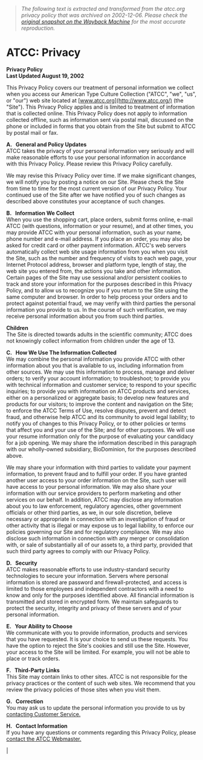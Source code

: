 > *The following text is extracted and transformed from the atcc.org privacy policy that was archived on 2002-12-06. Please check the [original snapshot on the Wayback Machine](https://web.archive.org/web/20021206213720id_/http%3A//www.atcc.org/Privacy.cfm) for the most accurate reproduction.*

# ATCC: Privacy

**Privacy Policy  
Last Updated August 19, 2002**

This Privacy Policy covers our treatment of personal information we collect when you access our American Type Culture Collection ("ATCC", "we", "us", or "our") web site located at [www.atcc.org](http://www.atcc.org/) (the "Site"). This Privacy Policy applies and is limited to treatment of information that is collected online. This Privacy Policy does not apply to information collected offline, such as information sent via postal mail, discussed on the phone or included in forms that you obtain from the Site but submit to ATCC by postal mail or fax.

**A.   General and Policy Updates**   
ATCC takes the privacy of your personal information very seriously and will make reasonable efforts to use your personal information in accordance with this Privacy Policy. Please review this Privacy Policy carefully.

We may revise this Privacy Policy over time. If we make significant changes, we will notify you by posting a notice on our Site. Please check the Site from time to time for the most current version of our Privacy Policy. Your continued use of the Site after we have notified you of such changes as described above constitutes your acceptance of such changes.

**B.   Information We Collect**   
When you use the shopping cart, place orders, submit forms online, e-mail ATCC (with questions, information or your resume), and at other times, you may provide ATCC with your personal information, such as your name, phone number and e-mail address. If you place an order, you may also be asked for credit card or other payment information. ATCC's web servers automatically collect web site usage information from you when you visit the Site, such as the number and frequency of visits to each web page, your Internet Protocol address, browser and platform type, length of stay, the web site you entered from, the actions you take and other information. Certain pages of the Site may use sessional and/or persistent cookies to track and store your information for the purposes described in this Privacy Policy, and to allow us to recognize you if you return to the Site using the same computer and browser. In order to help process your orders and to protect against potential fraud, we may verify with third parties the personal information you provide to us. In the course of such verification, we may receive personal information about you from such third parties.

**Children**   
The Site is directed towards adults in the scientific community; ATCC does not knowingly collect information from children under the age of 13. 

**C.   How We Use The Information Collected**   
We may combine the personal information you provide ATCC with other information about you that is available to us, including information from other sources. We may use this information to process, manage and deliver orders; to verify your account information; to troubleshoot; to provide you with technical information and customer service; to respond to your specific inquiries; to provide you with information on ATCC products and services, either on a personalized or aggregate basis; to develop new features and products for our visitors; to improve the content and navigation on the Site; to enforce the ATCC Terms of Use, resolve disputes, prevent and detect fraud, and otherwise help ATCC and its community to avoid legal liability; to notify you of changes to this Privacy Policy, or to other policies or terms that affect you and your use of the Site; and for other purposes. We will use your resume information only for the purpose of evaluating your candidacy for a job opening. We may share the information described in this paragraph with our wholly-owned subsidiary, BioDominion, for the purposes described above.

We may share your information with third parties to validate your payment information, to prevent fraud and to fulfill your order. If you have granted another user access to your order information on the Site, such user will have access to your personal information. We may also share your information with our service providers to perform marketing and other services on our behalf.  In addition, ATCC may disclose any information about you to law enforcement, regulatory agencies, other government officials or other third parties, as we, in our sole discretion, believe necessary or appropriate in connection with an investigation of fraud or other activity that is illegal or may expose us to legal liability, to enforce our policies governing our Site and for regulatory compliance. We may also disclose such information in connection with any merger or consolidation with, or sale of substantially all of our assets to, a third party, provided that such third party agrees to comply with our Privacy Policy.

**D.   Security**   
ATCC makes reasonable efforts to use industry-standard security technologies to secure your information. Servers where personal information is stored are password and firewall-protected, and access is limited to those employees and independent contractors with a need to know and only for the purposes identified above. All financial information is transmitted and stored in encrypted form. We maintain safeguards to protect the security, integrity and privacy of these servers and of your personal information.

**E.   Your Ability to Choose**   
We communicate with you to provide information, products and services that you have requested. It is your choice to send us these requests. You have the option to reject the Site's cookies and still use the Site. However, your access to the Site will be limited. For example, you will not be able to place or track orders.

**F.   Third-Party Links**   
This Site may contain links to other sites. ATCC is not responsible for the privacy practices or the content of such web sites. We recommend that you review the privacy policies of those sites when you visit them.

**G.   Correction**   
You may ask us to update the personal information you provide to us by [contacting Customer Service.](https://web.archive.org/contact/contactus.cfm)

**H.   Contact Information**   
If you have any questions or comments regarding this Privacy Policy, please [contact the ATCC Webmaster.](https://web.archive.org/contact/contactus.cfm)

| 
